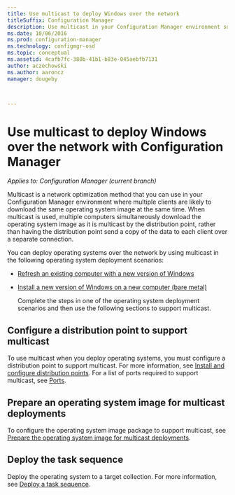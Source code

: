 ```yaml
---
title: Use multicast to deploy Windows over the network
titleSuffix: Configuration Manager
description: Use multicast in your Configuration Manager environment so that multiple computers can simultaneously download the operating system image.
ms.date: 10/06/2016
ms.prod: configuration-manager
ms.technology: configmgr-osd
ms.topic: conceptual
ms.assetid: 4cafb7fc-380b-41b1-b83e-045aebfb7131
author: aczechowski
ms.author: aaroncz
manager: dougeby



---
```

# Use multicast to deploy Windows over the network with Configuration Manager

*Applies to: Configuration Manager (current branch)*

Multicast is a network optimization method that you can use in your Configuration Manager environment where multiple clients are likely to download the same operating system image at the same time. When multicast is used, multiple computers simultaneously download the operating system image as it is multicast by the distribution point, rather than having the distribution point send a copy of the data to each client over a separate connection.  

 You can deploy operating systems over the network by using multicast in the following operating system deployment scenarios:  

- [Refresh an existing computer with a new version of Windows](refresh-an-existing-computer-with-a-new-version-of-windows.md)  

- [Install a new version of Windows on a new computer (bare metal)](install-new-windows-version-new-computer-bare-metal.md)  

  Complete the steps in one of the operating system deployment scenarios and then use the following sections to support multicast.  

##  <a name="BKMK_Configure"></a> Configure a distribution point to support multicast  
 To use multicast when you   deploy operating systems, you must configure a distribution point to support multicast. For more information, see [Install and configure distribution points](../../core/servers/deploy/configure/install-and-configure-distribution-points.md#bkmk_config-multicast). For a list of ports required to support multicast, see [Ports](../../core/plan-design/hierarchy/ports.md#BKMK_PortsClient-DP2).  

## Prepare an operating system image for multicast deployments  
 To configure the operating system image package to support multicast, see [Prepare the operating system image for multicast deployments](../get-started/manage-operating-system-images.md#BKMK_OSImageMulticast).  

##  <a name="BKMK_Deploy"></a> Deploy the task sequence  
 Deploy the operating system to a target collection. For more information, see [Deploy a task sequence](deploy-a-task-sequence.md).  
